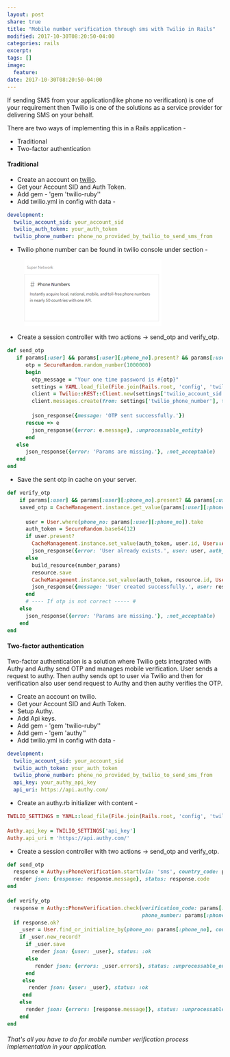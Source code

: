 ```yaml
---
layout: post
share: true
title: "Mobile number verification through sms with Twilio in Rails"
modified: 2017-10-30T08:20:50-04:00
categories: rails
excerpt:
tags: []
image:
  feature:
date: 2017-10-30T08:20:50-04:00
---
```


If sending SMS from your application(like phone no verification) is one of your requirement then Twilio is one of the solutions as a service provider for delivering SMS on your behalf.

There are two ways of implementing this in a Rails application - 
  * Traditional
  * Two-factor authentication

#### Traditional
* Create an account on [twilio](https://www.twilio.com/console).
* Get your Account SID and Auth Token.
* Add gem - 'gem 'twilio-ruby''
* Add twilio.yml in config with data - 

```yaml
development:  
  twilio_account_sid: your_account_sid
  twilio_auth_token: your_auth_token
  twilio_phone_number: phone_no_provided_by_twilio_to_send_sms_from
```
* Twilio phone number can be found in twilio console under section - 

<figure class="half">
	<img src="/images/phone.png" alt="image">
</figure>

* Create a session controller with two actions  -> send_otp and verify_otp.

 ```ruby
 def send_otp  
    if params[:user] && params[:user][:phone_no].present? && params[:user][:country_code].present?
       otp = SecureRandom.random_number(1000000)
       begin        
         otp_message = "Your one time password is #{otp}"        
         settings = YAML.load_file(File.join(Rails.root, 'config', 'twilio.yml'))[Rails.env]
         client = Twilio::REST::Client.new(settings['twilio_account_sid'], settings['twilio_auth_token'])
         client.messages.create(from: settings['twilio_phone_number'], to: (params['country_code'] + params['phone_no']), body: otp)
 
         json_response({message: 'OTP sent successfully.'})
       rescue => e        
         json_response({error: e.message}, :unprocessable_entity)
       end  
    else    
       json_response({error: 'Params are missing.'}, :not_acceptable)
    end
 end
 ```
* Save the sent otp in cache on your server.

```ruby
def verify_otp  
    if params[:user] && params[:user][:phone_no].present? && params[:user][:otp].present?
    saved_otp = CacheManagement.instance.get_value(params[:user][:phone_no])

      user = User.where(phone_no: params[:user][:phone_no]).take
      auth_token = SecureRandom.base64(12)
      if user.present?
        CacheManagement.instance.set_value(auth_token, user.id, User::AUTH_TOKEN_EXPIRY_TIME)
        json_response({error: 'User already exists.', user: user, auth_token: auth_token})
      else        
        build_resource(number_params)       
        resource.save
        CacheManagement.instance.set_value(auth_token, resource.id, User::AUTH_TOKEN_EXPIRY_TIME)
        json_response({message: 'User created successfully.', user: resource, auth_token: auth_token})
      end      
      # ---- If otp is not correct ----- #  
    else    
      json_response({error: 'Params are missing.'}, :not_acceptable)
    end
end
```

#### Two-factor authentication

Two-factor authentication is a solution where Twilio gets integrated with Authy and Authy send OTP and manages mobile verification. User sends a request to authy. Then authy sends opt to user via Twilio and then for verification also user send request to Authy and then authy verifies the OTP.

* Create an account on twilio.
* Get your Account SID and Auth Token.
* Setup Authy.
* Add Api keys. 
* Add gem - 'gem 'twilio-ruby''
* Add gem - 'gem 'authy''
* Add twilio.yml in config with data - 

```yaml
development:  
  twilio_account_sid: your_account_sid
  twilio_auth_token: your_auth_token
  twilio_phone_number: phone_no_provided_by_twilio_to_send_sms_from
  api_key: your_authy_api_key
  api_uri: https://api.authy.com/
```

* Create an authy.rb initializer with content -
 
```ruby
TWILIO_SETTINGS = YAML::load_file(File.join(Rails.root, 'config', 'twilio.yml'))[Rails.env]

Authy.api_key = TWILIO_SETTINGS['api_key']
Authy.api_uri = 'https://api.authy.com/'
```

* Create a session controller with two actions  -> send_otp and verify_otp.

```ruby
def send_otp  
  response = Authy::PhoneVerification.start(via: 'sms', country_code: params[:country_code], phone_number: params[:phone_no])
  render json: {response: response.message}, status: response.code
end

def verify_otp  
  response = Authy::PhoneVerification.check(verification_code: params[:otp], country_code: params[:country_code],
                                            phone_number: params[:phone_no])
  if response.ok?
    _user = User.find_or_initialize_by(phone_no: params[:phone_no], country_code: params[:country_code])
    if _user.new_record?
      if _user.save
        render json: {user: _user}, status: :ok      
      else        
         render json: {errors: _user.errors}, status: :unprocessable_entity      
      end    
     else      
       render json: {user: _user}, status: :ok    
     end  
    else    
      render json: {errors: [response.message]}, status: :unprocessable_entity  
    end
end
```

###### That's all you have to do for mobile number verification process implementation in your application.

